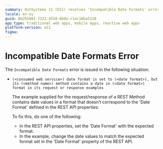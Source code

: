 ```yaml
---
summary: OutSystems 11 (O11) resolves 'Incompatible Date Formats' errors by aligning REST API and method date formats.
locale: en-us
guid: 8b291081-7322-4558-8b0a-c1ac18ba5218
app_type: traditional web apps, mobile apps, reactive web apps
platform-version: o11
figma:
---
```


# Incompatible Date Formats Error

The `Incompatible Date Formats` error is issued in the following situation:

* `(<consumed web service>) date format is set to (<date format>), but its (<method name>) method contains a date in (<date format>) format in its request or response examples`
  
    The example supplied for the request/response of a REST Method contains date values in a format that doesn’t correspond to the 'Date Format' defined in the REST API properties.

    To fix this, do one of the following:

    * In the REST API properties, set the 'Date Format' with the expected format.
    * In the example, change the date values to match the expected format set in the 'Date Format' property of the REST API.
